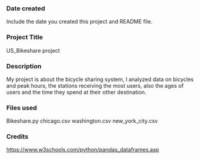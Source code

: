 ### Date created
Include the date you created this project and README file.

### Project Title
US_Bikeshare project

### Description
My project is about the bicycle sharing system, I analyzed data on bicycles and peak hours, the stations receiving the most users, also the ages of users and the time they spend at their other destination.
### Files used
Bikeshare.py
chicago.csv
washington.csv
new_york_city.csv


### Credits
https://www.w3schools.com/python/pandas_dataframes.asp
